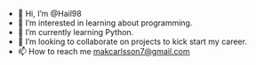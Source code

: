 - 👋 Hi, I’m @Hail98
- 👀 I’m interested in learning about programming.
- 🌱 I’m currently learning Python.
- 💞️ I’m looking to collaborate on projects to kick start my career.
- 📫 How to reach me makcarlsson7@gmail.com

<!---
Hail98/Hail98 is a ✨ special ✨ repository because its `README.md` (this file) appears on your GitHub profile.
You can click the Preview link to take a look at your changes.
--->
